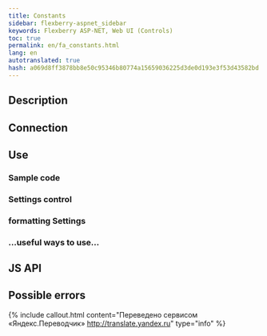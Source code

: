 ```yaml
--- 
title: Constants 
sidebar: flexberry-aspnet_sidebar 
keywords: Flexberry ASP-NET, Web UI (Controls) 
toc: true 
permalink: en/fa_constants.html 
lang: en 
autotranslated: true 
hash: a069d8ff3878bb8e50c95346b80774a15659036225d3de0d193e3f53d43582bd 
--- 
```


## Description 

## Connection 

## Use 

### Sample code 

### Settings control 

### formatting Settings 

### ...useful ways to use... 

## JS API 

## Possible errors 



{% include callout.html content="Переведено сервисом «Яндекс.Переводчик» <http://translate.yandex.ru>" type="info" %}